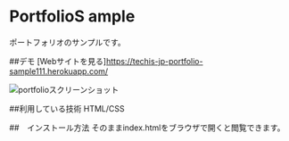 PortfolioS ample
====

ポートフォリオのサンプルです。

##デモ
[Webサイトを見る]https://techis-jp-portfolio-sample111.herokuapp.com/

![portfolioスクリーンショット](https://user-images.githubusercontent.com/78339698/120055576-02c1eb80-c072-11eb-9786-395cc01e78eb.PNG)

##利用している技術
HTML/CSS


##　インストール方法
そのままindex.htmlをブラウザで開くと閲覧できます。
